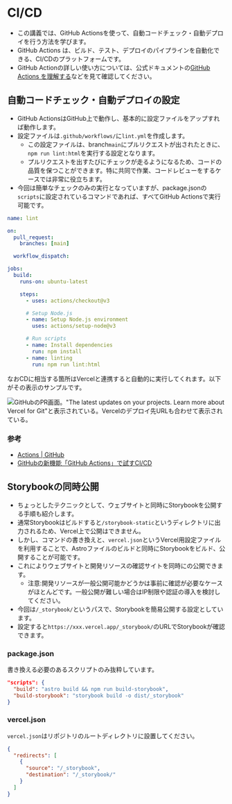 CI/CD
==

- この講義では、GitHub Actionsを使って、自動コードチェック・自動デプロイを行う方法を学びます。
- GitHub Actions は、ビルド、テスト、デプロイのパイプラインを自動化できる、CI/CDのプラットフォームです。
- GitHub Actionの詳しい使い方については、公式ドキュメントの[GitHub Actions を理解する](https://docs.github.com/ja/actions/learn-github-actions/understanding-github-actions)などを見て確認してください。

## 自動コードチェック・自動デプロイの設定

- GitHub ActionsはGitHub上で動作し、基本的に設定ファイルをアップすれば動作します。
- 設定ファイルは`.github/workflows/`に`lint.yml`を作成します。
  - この設定ファイルは、branch`main`にプルリクエストが出されたときに、`npm run lint:html`を実行する設定となります。
  - プルリクエストを出すたびにチェックが走るようになるため、コードの品質を保つことができます。特に共同で作業、コードレビューをするケースでは非常に役立ちます。
- 今回は簡単なチェックのみの実行となっていますが、package.jsonの`scripts`に設定されているコマンドであれば、すべてGitHub Actionsで実行可能です。

```yml
name: lint

on:
  pull_request:
    branches: [main]

  workflow_dispatch:

jobs:
  build:
    runs-on: ubuntu-latest

    steps:
      - uses: actions/checkout@v3

      # Setup Node.js
      - name: Setup Node.js environment
        uses: actions/setup-node@v3

      # Run scripts
      - name: Install dependencies
        run: npm install
      - name: linting
        run: npm run lint:html
```

なおCDに相当する箇所はVercelと連携すると自動的に実行してくれます。以下がその表示のサンプルです。

![GitHubのPR画面。"The latest updates on your projects. Learn more about Vercel for Git"と表示されている。Vercelのデプロイ先URLも合わせて表示されている。](https://user-images.githubusercontent.com/4032232/226160678-409e72bb-92ab-477f-9f16-ea2970112e7f.png)

### 参考

- [Actions | GitHub](https://github.co.jp/features/actions)
- [GitHubの新機能「GitHub Actions」で試すCI/CD](https://knowledge.sakura.ad.jp/23478/)

## Storybookの同時公開

- ちょっとしたテクニックとして、ウェブサイトと同時にStorybookを公開する手順も紹介します。
- 通常Storybookはビルドすると`/storybook-static`というディレクトリに出力されるため、Vercel上で公開はできません。
- しかし、コマンドの書き換えと、`vercel.json`というVercel用設定ファイルを利用することで、Astroファイルのビルドと同時にStorybookをビルド、公開することが可能です。
- これによりウェブサイトと開発リソースの確認サイトを同時にの公開できます。
  - 注意:開発リソースが一般公開可能かどうかは事前に確認が必要なケースがほとんどです。一般公開が難しい場合はIP制限や認証の導入を検討してください。
- 今回は`/_storybook/`というパスで、Storybookを簡易公開する設定としています。
- 設定すると`https://xxx.vercel.app/_storybook/`のURLでStorybookが確認できます。

### package.json

書き換える必要のあるスクリプトのみ抜粋しています。

```json
"scripts": {
  "build": "astro build && npm run build-storybook",
  "build-storybook": "storybook build -o dist/_storybook"
}
```

### vercel.json

`vercel.json`はリポジトリのルートディレクトリに設置してください。

```json
{
  "redirects": [
    {
      "source": "/_storybook",
      "destination": "/_storybook/"
    }
  ]
}
```
